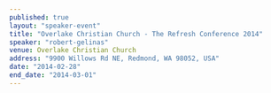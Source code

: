 ```yaml
---
published: true
layout: "speaker-event"
title: "Overlake Christian Church - The Refresh Conference 2014"
speaker: "robert-gelinas"
venue: Overlake Christian Church
address: "9900 Willows Rd NE, Redmond, WA 98052, USA"
date: "2014-02-28"
end_date: "2014-03-01"
---
```


